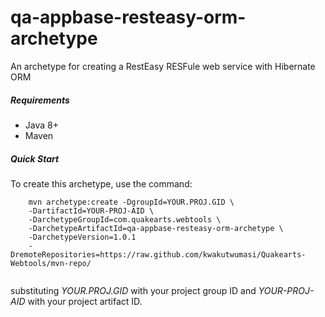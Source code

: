 # qa-appbase-resteasy-orm-archetype
An archetype for creating a RestEasy RESFule web service with Hibernate ORM

##### Requirements
* Java 8+
* Maven

##### Quick Start

To create this archetype, use the command:

```
	mvn archetype:create -DgroupId=YOUR.PROJ.GID \
	-DartifactId=YOUR-PROJ-AID \
	-DarchetypeGroupId=com.quakearts.webtools \
	-DarchetypeArtifactId=qa-appbase-resteasy-orm-archetype \
	-DarchetypeVersion=1.0.1
	-DremoteRepositories=https://raw.github.com/kwakutwumasi/Quakearts-Webtools/mvn-repo/
	
```

substituting _YOUR.PROJ.GID_ with your project group ID and _YOUR-PROJ-AID_ with your project artifact ID.
